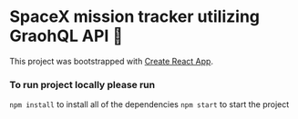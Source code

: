 # SpaceX mission tracker utilizing GraohQL API 🚀

This project was bootstrapped with [Create React App](https://github.com/facebook/create-react-app).


### To run project locally please run
`npm install` to install all of the dependencies
`npm start` to start the project


